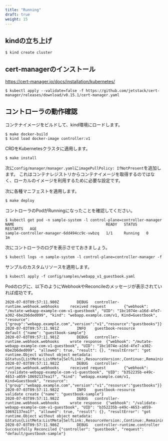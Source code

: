 ```yaml
---
title: "Running"
draft: true
weight: 15
---
```


## kindの立ち上げ

```console
$ kind create cluster
```

## cert-managerのインストール

https://cert-manager.io/docs/installation/kubernetes/

```console
$ kubectl apply --validate=false -f https://github.com/jetstack/cert-manager/releases/download/v0.15.1/cert-manager.yaml
```

## コントローラの動作確認

コンテナイメージをビルドして、kind環境にロードします。

```console
$ make docker-build
$ kind load docker-image controller:v1
```

CRDをKubernetesクラスタに適用します。

```console
$ make install
```

次に`config/manager/manager.yaml`に`imagePullPolicy: IfNotPresent`を追加します。
これはコンテナレジストリからコンテナイメージを取得するのではなく、ローカルのイメージを利用するために必要な設定です。

次に各種マニフェストを適用します。

```console
$ make deploy
```

コントローラのPodがRunningになったことを確認してください。

```console
$ kubectl get pod -n sample-system -l control-plane=controller-manager
NAME                                         READY   STATUS    RESTARTS   AGE
sample-controller-manager-6dd494cc9c-vwbzq   1/1     Running   0          1m
```

次にコントローラのログを表示させておきましょう。

```console
$ kubectl logs -n sample-system -l control-plane=controller-manager -f
```

サンプルのカスタムリソースを適用します。

```console
$ kubectl apply -f config/samples/webapp_v1_guestbook.yaml
```

Podのログに、以下のようにWebhookやReconcileのメッセージが表示されていれば成功です。

```consle
2020-07-03T09:57:11.980Z        DEBUG   controller-runtime.webhook.webhooks     received request        {"webhook": "/mutate-webapp-example-com-v1-guestbook", "UID": "1bc1074e-a16d-4fe7-a302-6be2b6ded099", "kind": "webapp.example.com/v1, Kind=Guestbook", "resource": {"group":"webapp.example.com","version":"v1","resource":"guestbooks"}}
2020-07-03T09:57:11.981Z        INFO    guestbook-resource      default {"name": "guestbook-sample"}
2020-07-03T09:57:11.981Z        DEBUG   controller-runtime.webhook.webhooks     wrote response  {"webhook": "/mutate-webapp-example-com-v1-guestbook", "UID": "1bc1074e-a16d-4fe7-a302-6be2b6ded099", "allowed": true, "result": {}, "resultError": "got runtime.Object without object metadata: &Status{ListMeta:ListMeta{SelfLink:,ResourceVersion:,Continue:,RemainingItemCount:nil,},Status:,Message:,Reason:,Details:nil,Code:200,}"}
2020-07-03T09:57:11.982Z        DEBUG   controller-runtime.webhook.webhooks     received request        {"webhook": "/validate-webapp-example-com-v1-guestbook", "UID": "b352235b-e49c-4653-a059-10692137ea1f", "kind": "webapp.example.com/v1, Kind=Guestbook", "resource": {"group":"webapp.example.com","version":"v1","resource":"guestbooks"}}
2020-07-03T09:57:11.982Z        INFO    guestbook-resource      validate create {"name": "guestbook-sample"}
2020-07-03T09:57:11.982Z        DEBUG   controller-runtime.webhook.webhooks     wrote response  {"webhook": "/validate-webapp-example-com-v1-guestbook", "UID": "b352235b-e49c-4653-a059-10692137ea1f", "allowed": true, "result": {}, "resultError": "got runtime.Object without object metadata: &Status{ListMeta:ListMeta{SelfLink:,ResourceVersion:,Continue:,RemainingItemCount:nil,},Status:,Message:,Reason:,Details:nil,Code:200,}"}
2020-07-03T09:57:11.986Z        DEBUG   controller-runtime.controller   Successfully Reconciled {"controller": "guestbook", "request": "default/guestbook-sample"}
```
